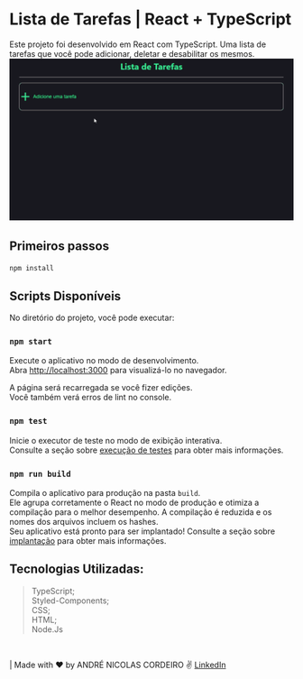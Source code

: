 # Lista de Tarefas | React + TypeScript

Este projeto foi desenvolvido em React com TypeScript. Uma lista de tarefas que você pode adicionar, deletar e desabilitar os mesmos.
<br />
<img src="./public/Lista de Tarefa.gif"  />

## Primeiros passos

`npm install`

## Scripts Disponíveis

No diretório do projeto, você pode executar:

### `npm start`

Execute o aplicativo no modo de desenvolvimento.\
Abra [http://localhost:3000](http://localhost:3000) para visualizá-lo no navegador.

A página será recarregada se você fizer edições.\
Você também verá erros de lint no console.

### `npm test`

Inicie o executor de teste no modo de exibição interativa.\
Consulte a seção sobre [execução de testes](https://facebook.github.io/create-react-app/docs/running-tests) para obter mais informações.

### `npm run build`

Compila o aplicativo para produção na pasta `build`.\
Ele agrupa corretamente o React no modo de produção e otimiza a compilação para o melhor desempenho.
A compilação é reduzida e os nomes dos arquivos incluem os hashes.\
Seu aplicativo está pronto para ser implantado!
Consulte a seção sobre [implantação](https://facebook.github.io/create-react-app/docs/deployment) para obter mais informações.
<br />

## Tecnologias Utilizadas:
> TypeScript;<br />
> Styled-Components;<br />
> CSS;<br />
> HTML;<br />
> Node.Js<br />

<br />

| Made with ❤️ by ANDRÉ NICOLAS CORDEIRO ✌️ [LinkedIn](https://www.linkedin.com/in/andr%C3%A9-nicolas-cordeiro-1b755522a/)